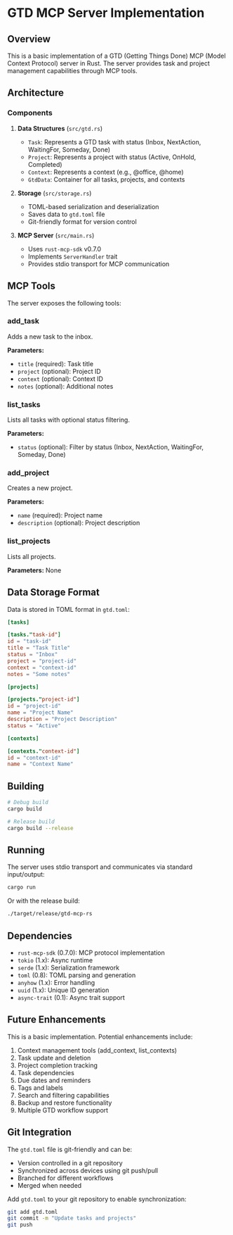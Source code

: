 # GTD MCP Server Implementation

## Overview

This is a basic implementation of a GTD (Getting Things Done) MCP (Model Context Protocol) server in Rust. The server provides task and project management capabilities through MCP tools.

## Architecture

### Components

1. **Data Structures** (`src/gtd.rs`)
   - `Task`: Represents a GTD task with status (Inbox, NextAction, WaitingFor, Someday, Done)
   - `Project`: Represents a project with status (Active, OnHold, Completed)
   - `Context`: Represents a context (e.g., @office, @home)
   - `GtdData`: Container for all tasks, projects, and contexts

2. **Storage** (`src/storage.rs`)
   - TOML-based serialization and deserialization
   - Saves data to `gtd.toml` file
   - Git-friendly format for version control

3. **MCP Server** (`src/main.rs`)
   - Uses `rust-mcp-sdk` v0.7.0
   - Implements `ServerHandler` trait
   - Provides stdio transport for MCP communication

## MCP Tools

The server exposes the following tools:

### add_task
Adds a new task to the inbox.

**Parameters:**
- `title` (required): Task title
- `project` (optional): Project ID
- `context` (optional): Context ID
- `notes` (optional): Additional notes

### list_tasks
Lists all tasks with optional status filtering.

**Parameters:**
- `status` (optional): Filter by status (Inbox, NextAction, WaitingFor, Someday, Done)

### add_project
Creates a new project.

**Parameters:**
- `name` (required): Project name
- `description` (optional): Project description

### list_projects
Lists all projects.

**Parameters:** None

## Data Storage Format

Data is stored in TOML format in `gtd.toml`:

```toml
[tasks]

[tasks."task-id"]
id = "task-id"
title = "Task Title"
status = "Inbox"
project = "project-id"
context = "context-id"
notes = "Some notes"

[projects]

[projects."project-id"]
id = "project-id"
name = "Project Name"
description = "Project Description"
status = "Active"

[contexts]

[contexts."context-id"]
id = "context-id"
name = "Context Name"
```

## Building

```bash
# Debug build
cargo build

# Release build
cargo build --release
```

## Running

The server uses stdio transport and communicates via standard input/output:

```bash
cargo run
```

Or with the release build:

```bash
./target/release/gtd-mcp-rs
```

## Dependencies

- `rust-mcp-sdk` (0.7.0): MCP protocol implementation
- `tokio` (1.x): Async runtime
- `serde` (1.x): Serialization framework
- `toml` (0.8): TOML parsing and generation
- `anyhow` (1.x): Error handling
- `uuid` (1.x): Unique ID generation
- `async-trait` (0.1): Async trait support

## Future Enhancements

This is a basic implementation. Potential enhancements include:

1. Context management tools (add_context, list_contexts)
2. Task update and deletion
3. Project completion tracking
4. Task dependencies
5. Due dates and reminders
6. Tags and labels
7. Search and filtering capabilities
8. Backup and restore functionality
9. Multiple GTD workflow support

## Git Integration

The `gtd.toml` file is git-friendly and can be:
- Version controlled in a git repository
- Synchronized across devices using git push/pull
- Branched for different workflows
- Merged when needed

Add `gtd.toml` to your git repository to enable synchronization:

```bash
git add gtd.toml
git commit -m "Update tasks and projects"
git push
```
